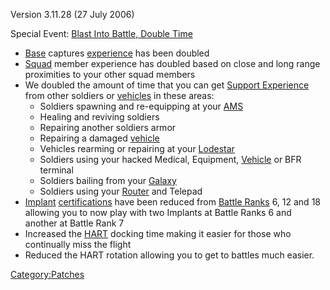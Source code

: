Version 3.11.28 (27 July 2006)

Special Event: [Blast Into Battle, Double
Time](Blast_Into_Battle,_Double_Time "wikilink")

-   [Base](Facility "wikilink") captures
    [experience](experience "wikilink") has been doubled
-   [Squad](Squad "wikilink") member experience has doubled based on
    close and long range proximities to your other squad members
-   We doubled the amount of time that you can get [Support
    Experience](Support_Experience_Points "wikilink") from other
    soldiers or [vehicles](vehicle "wikilink") in these areas:
    -   Soldiers spawning and re-equipping at your
        [AMS](Advanced_Mobile_Station "wikilink")
    -   Healing and reviving soldiers
    -   Repairing another soldiers armor
    -   Repairing a damaged [vehicle](vehicle "wikilink")
    -   Vehicles rearming or repairing at your
        [Lodestar](Lodestar "wikilink")
    -   Soldiers using your hacked Medical, Equipment,
        [Vehicle](Vehicle "wikilink") or BFR terminal
    -   Soldiers bailing from your [Galaxy](Galaxy "wikilink")
    -   Soldiers using your [Router](Router "wikilink") and Telepad
-   [Implant](Implant "wikilink")
    [certifications](certification "wikilink") have been reduced from
    [Battle Ranks](Battle_Rank "wikilink") 6, 12 and 18 allowing you to
    now play with two Implants at Battle Ranks 6 and another at Battle
    Rank 7
-   Increased the [HART](HART "wikilink") docking time making it easier
    for those who continually miss the flight
-   Reduced the HART rotation allowing you to get to battles much
    easier.

[Category:Patches](Category:Patches "wikilink")